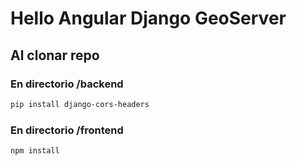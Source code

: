# Hello Angular Django GeoServer

## Al clonar repo

### En directorio /backend

```bash
pip install django-cors-headers
```

### En directorio /frontend

```bash
npm install
```
